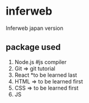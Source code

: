 # inferweb
Inferweb japan version

## package used

1. Node.js #js compiler
2. Git => git tutorial
3. React *to be learned last
4. HTML => to be learned first
5. CSS => to be learned first
6. JS
